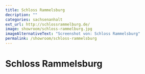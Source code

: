 ```yaml
---
title: Schloss Rammelsburg
decription: ""
categories: sachsenanhalt
ext_url: http://schlossrammelburg.de/
image: showroom/schloss-rammelburg.jpg
imageAlternativeText: "Screenshot von: Schloss Rammelsburg"
permalink: /showroom/schloss-rammelsburg
---
```


# Schloss Rammelsburg

